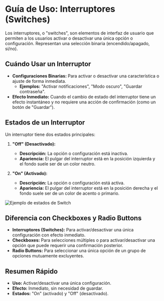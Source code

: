 
# Guía de Uso: Interruptores (Switches)

Los interruptores, o "switches", son elementos de interfaz de usuario que permiten a los usuarios activar o desactivar una única opción o configuración. Representan una selección binaria (encendido/apagado, sí/no).

## Cuándo Usar un Interruptor

*   **Configuraciones Binarias:** Para activar o desactivar una característica o ajuste de forma inmediata.
    *   **Ejemplos:** "Activar notificaciones", "Modo oscuro", "Guardar contraseña".
*   **Efecto Inmediato:** Cuando el cambio de estado del interruptor tiene un efecto instantáneo y no requiere una acción de confirmación (como un botón de "Guardar").

## Estados de un Interruptor

Un interruptor tiene dos estados principales:

1.  **"Off" (Desactivado):**
    *   **Descripción:** La opción o configuración está inactiva.
    *   **Apariencia:** El pulgar del interruptor está en la posición izquierda y el fondo suele ser de un color neutro.

2.  **"On" (Activado):**
    *   **Descripción:** La opción o configuración está activa.
    *   **Apariencia:** El pulgar del interruptor está en la posición derecha y el fondo suele ser de un color de acento o primario.

![Ejemplo de estados de Switch](https://m3.material.io/assets/images/components/switch/switch-states.png)

## Diferencia con Checkboxes y Radio Buttons

*   **Interruptores (Switches):** Para activar/desactivar una única configuración con efecto inmediato.
*   **Checkboxes:** Para selecciones múltiples o para activar/desactivar una opción que puede requerir una confirmación posterior.
*   **Radio Buttons:** Para seleccionar una única opción de un grupo de opciones mutuamente excluyentes.

## Resumen Rápido

*   **Uso:** Activar/desactivar una única configuración.
*   **Efecto:** Inmediato, sin necesidad de guardar.
*   **Estados:** "On" (activado) y "Off" (desactivado).
